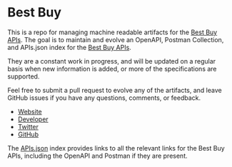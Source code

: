 # Best BuyThis is a repo for managing machine readable artifacts for the [Best Buy APIs](http://www.bestbuy.com/). The goal is to maintain and evolve an OpenAPI, Postman Collection, and APIs.json index for the [Best Buy APIs](http://www.bestbuy.com/).They are a constant work in progress, and will be updated on a regular basis when new information is added, or more of the specifications are supported.Feel free to submit a pull request to evolve any of the artifacts, and leave GitHub issues if you have any questions, comments, or feedback.- [Website](http://www.bestbuy.com/)- [Developer](http://www.bestbuy.com/)- [Twitter](https://twitter.com/BestBuyAPI)- [GitHub](https://github.com/bestbuy)The [APIs.json](https://github.com/api-evangelist/best-buy/blob/master/apis.json) index provides links to all the relevant links for the Best Buy APIs, including the OpenAPI and Postman if they are present.
